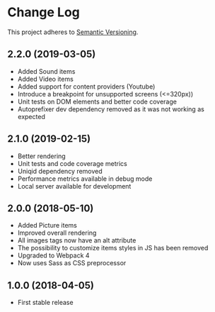 # Change Log
This project adheres to [Semantic Versioning](http://semver.org/).

## 2.2.0 (2019-03-05)
* Added Sound items
* Added Video items
* Added support for content providers (Youtube)
* Introduce a breakpoint for unsupported screens (<=320px))
* Unit tests on DOM elements and better code coverage
* Autoprefixer dev dependency removed as it was not working as expected

## 2.1.0 (2019-02-15)
* Better rendering
* Unit tests and code coverage metrics
* Uniqid dependency removed
* Performance metrics available in debug mode
* Local server available for development

## 2.0.0 (2018-05-10)
* Added Picture items
* Improved overall rendering
* All images tags now have an alt attribute
* The possibility to customize items styles in JS has been removed
* Upgraded to Webpack 4
* Now uses Sass as CSS preprocessor


## 1.0.0 (2018-04-05)
* First stable release
